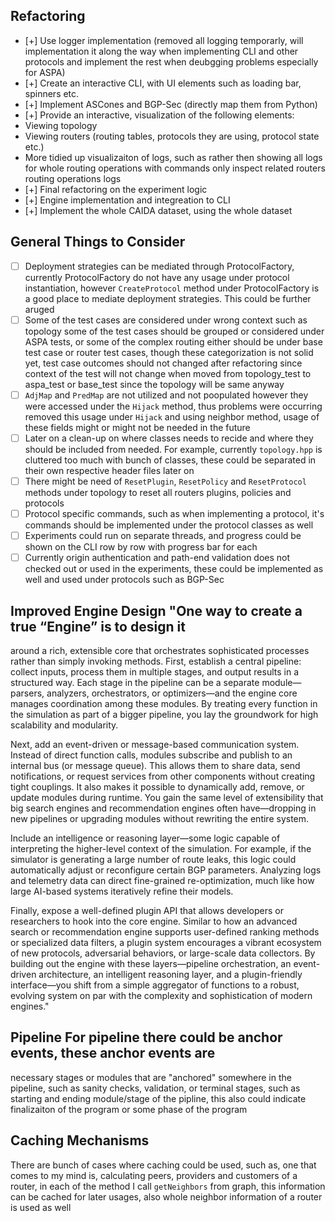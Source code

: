 ## Refactoring
- [+] Use logger implementation (removed all logging temporarly, will
  implementation it along the way when implementing CLI and other protocols and
  implement the rest when deubgging problems especially for ASPA)
- [+] Create an interactive CLI, with UI elements such as loading bar, spinners
  etc.
- [+] Implement ASCones and BGP-Sec (directly map them from Python)
- [+] Provide an interactive, visualization of the following elements:
- Viewing topology
- Viewing routers (routing tables, protocols they are using, protocol state
  etc.)
- More tidied up visualizaiton of logs, such as rather then showing all logs for
  whole routing operations with commands only inspect related routers routing
  operations logs
- [+] Final refactoring on the experiment logic 
- [+] Engine implementation and integreation to CLI
- [+] Implement the whole CAIDA dataset, using the whole dataset

## General Things to Consider
- [ ] Deployment strategies can be mediated through ProtocolFactory, currently
  ProtocolFactory do not have any usage under protocol instantiation, however
  `CreateProtocol` method under ProtocolFactory is a good place to mediate
  deployment strategies. This could be further aruged
- [ ] Some of the test cases are considered under wrong context such as topology
  some of the test cases should be grouped or considered under ASPA tests, or
  some of the complex routing either should be under base test case or router
  test cases, though these categorization is not solid yet, test case outcomes
  should not changed after refactoring since context of the test will not change
  when moved from topology_test to aspa_test or base_test since the topology
  will be same anyway
- [ ] `AdjMap` and `PredMap` are not utilized and not poopulated however they
  were accessed under the `Hijack` method, thus problems were occurring removed
  this usage under `Hijack` and using neighbor method, usage of these fields
  might or might not be needed in the future 
- [ ] Later on a clean-up on where classes needs to recide and where they should
  be included from needed. For example, currently `topology.hpp` is cluttered
  too much with bunch of classes, these could be separated in their own
  respective header files later on
- [ ] There might be need of `ResetPlugin`, `ResetPolicy` and `ResetProtocol`
  methods under topology to reset all routers plugins, policies and protocols
- [ ] Protocol specific commands, such as when implementing a protocol, it's
  commands should be implemented under the protocol classes as well
- [ ] Experiments could run on separate threads, and progress could be shown on
  the CLI row by row with progress bar for each
- [ ] Currently origin authentication and path-end validation does not checked
  out or used in the experiments, these could be implemented as well and used
  under protocols such as BGP-Sec

## Improved Engine Design "One way to create a true “Engine” is to design it
around a rich, extensible core that orchestrates sophisticated processes rather
than simply invoking methods. First, establish a central pipeline: collect
inputs, process them in multiple stages, and output results in a structured way.
Each stage in the pipeline can be a separate module—parsers, analyzers,
orchestrators, or optimizers—and the engine core manages coordination among
these modules. By treating every function in the simulation as part of a bigger
pipeline, you lay the groundwork for high scalability and modularity.

Next, add an event-driven or message-based communication system. Instead of
direct function calls, modules subscribe and publish to an internal bus (or
message queue). This allows them to share data, send notifications, or request
services from other components without creating tight couplings. It also makes
it possible to dynamically add, remove, or update modules during runtime. You
gain the same level of extensibility that big search engines and recommendation
engines often have—dropping in new pipelines or upgrading modules without
rewriting the entire system.

Include an intelligence or reasoning layer—some logic capable of interpreting
the higher-level context of the simulation. For example, if the simulator is
generating a large number of route leaks, this logic could automatically adjust
or reconfigure certain BGP parameters. Analyzing logs and telemetry data can
direct fine-grained re-optimization, much like how large AI-based systems
iteratively refine their models.

Finally, expose a well-defined plugin API that allows developers or researchers
to hook into the core engine. Similar to how an advanced search or
recommendation engine supports user-defined ranking methods or specialized data
filters, a plugin system encourages a vibrant ecosystem of new protocols,
adversarial behaviors, or large-scale data collectors. By building out the
engine with these layers—pipeline orchestration, an event-driven architecture,
an intelligent reasoning layer, and a plugin-friendly interface—you shift from a
simple aggregator of functions to a robust, evolving system on par with the
complexity and sophistication of modern engines."

## Pipeline For pipeline there could be anchor events, these anchor events are
necessary stages or modules that are "anchored" somewhere in the pipeline, such
as sanity checks, validation, or terminal stages, such as starting and ending
module/stage of the pipline, this also could indicate finalizaiton of the
program or some phase of the program

## Caching Mechanisms
There are bunch of cases where caching could be used, such as, one that comes to
my mind is, calculating peers, providers and customers of a router, in each of
the method I call `getNeighbors` from graph, this information can be cached for
later usages, also whole neighbor information of a router is used as well

